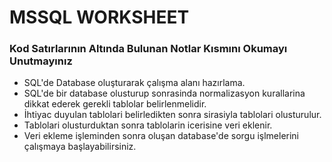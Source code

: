 # MSSQL WORKSHEET 

### Kod Satırlarının Altında Bulunan Notlar Kısmını Okumayı Unutmayınız

- SQL'de Database oluşturarak çalışma alanı hazırlama.
- SQL'de bir database olusturup sonrasinda normalizasyon kurallarina dikkat ederek gerekli tablolar belirlenmelidir.
- İhtiyac duyulan tablolari belirledikten sonra sirasiyla tablolari olusturulur.
- Tablolari olusturduktan sonra tablolarin icerisine veri eklenir.
- Veri ekleme işleminden sonra oluşan database'de sorgu işlmelerini çalışmaya başlayabilirsiniz.

